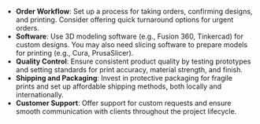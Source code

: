 - **Order Workflow**: Set up a process for taking orders, confirming designs, and printing. Consider offering quick turnaround options for urgent orders.
- **Software**: Use 3D modeling software (e.g., Fusion 360, Tinkercad) for custom designs. You may also need slicing software to prepare models for printing (e.g., Cura, PrusaSlicer).
- **Quality Control**: Ensure consistent product quality by testing prototypes and setting standards for print accuracy, material strength, and finish.
- **Shipping and Packaging**: Invest in protective packaging for fragile prints and set up affordable shipping methods, both locally and internationally.
- **Customer Support**: Offer support for custom requests and ensure smooth communication with clients throughout the project lifecycle.
